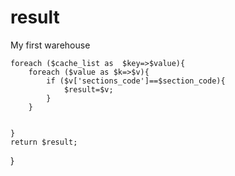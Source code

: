 # result
My first warehouse



    foreach ($cache_list as  $key=>$value){
        foreach ($value as $k=>$v){
            if ($v['sections_code']==$section_code){
                $result=$v;
            }
        }


    }
    return $result;
}
